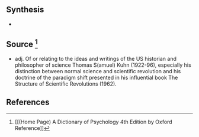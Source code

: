 ## Synthesis
- 
## Source [^1]
- adj. Of or relating to the ideas and writings of the US historian and philosopher of science Thomas S(amuel) Kuhn (1922-96), especially his distinction between normal science and scientific revolution and his doctrine of the paradigm shift presented in his influential book The Structure of Scientific Revolutions (1962).
## References

[^1]: [[(Home Page) A Dictionary of Psychology 4th Edition by Oxford Reference]]